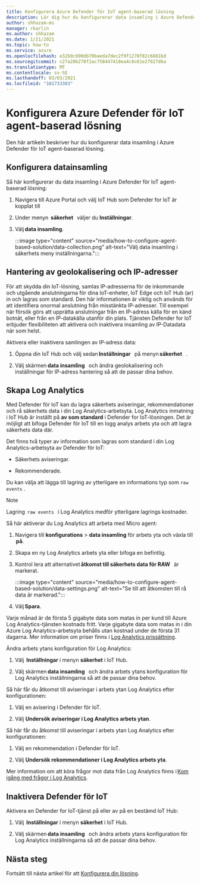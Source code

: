 ```yaml
---
title: Konfigurera Azure Defender för IoT agent-baserad lösning
description: Lär dig hur du konfigurerar data insamling i Azure Defender för IoT agent-baserad lösning
author: shhazam-ms
manager: rkarlin
ms.author: shhazam
ms.date: 1/21/2021
ms.topic: how-to
ms.service: azure
ms.openlocfilehash: e32b9c690db70baeda7dec2f9f1270f82c6881bd
ms.sourcegitcommit: c27a20b278f2ac758447418ea4c8c61e27927d6a
ms.translationtype: MT
ms.contentlocale: sv-SE
ms.lasthandoff: 03/03/2021
ms.locfileid: "101733303"
---
```

# <a name="configure-azure-defender-for-iot-agent-based-solution"></a>Konfigurera Azure Defender för IoT agent-baserad lösning  

Den här artikeln beskriver hur du konfigurerar data insamling i Azure Defender för IoT agent-baserad lösning.

## <a name="configure-data-collection"></a>Konfigurera datainsamling

Så här konfigurerar du data insamling i Azure Defender för IoT agent-baserad lösning: 

1. Navigera till Azure Portal och välj IoT Hub som Defender for IoT är kopplat till 

1. Under menyn  **säkerhet**   väljer du **Inställningar**. 

1. Välj **data insamling**. 

    :::image type="content" source="media/how-to-configure-agent-based-solution/data-collection.png" alt-text="Välj data insamling i säkerhets meny inställningarna.":::

## <a name="geolocation-and-ip-address-handling"></a>Hantering av geolokalisering och IP-adresser 

För att skydda din IoT-lösning, samlas IP-adresserna för de inkommande och utgående anslutningarna för dina IoT-enheter, IoT Edge och IoT Hub (ar) in och lagras som standard. Den här informationen är viktig och används för att identifiera onormal anslutning från misstänkta IP-adresser. Till exempel när försök görs att upprätta anslutningar från en IP-adress källa för en känd botnät, eller från en IP-datakälla utanför din plats. Tjänsten Defender for IoT erbjuder flexibiliteten att aktivera och inaktivera insamling av IP-Datadata när som helst. 

Aktivera eller inaktivera samlingen av IP-adress data: 

1. Öppna din IoT Hub och välj sedan **Inställningar**   på menyn **säkerhet**   . 

1. Välj skärmen **data insamling**   och ändra geolokalisering och inställningar för IP-adress hantering så att de passar dina behov. 

## <a name="log-analytics-creation"></a>Skapa Log Analytics 

Med Defender för IoT kan du lagra säkerhets aviseringar, rekommendationer och rå säkerhets data i din Log Analytics-arbetsyta. Log Analytics inmatning i IoT Hub är inställt på **av som standard** i Defender for IoT-lösningen. Det är möjligt att bifoga Defender för IoT till en logg analys arbets yta och att lagra säkerhets data där. 

Det finns två typer av information som lagras som standard i din Log Analytics-arbetsyta av Defender för IoT:
 
- Säkerhets aviseringar.

- Rekommenderade. 

Du kan välja att lägga till lagring av ytterligare en informations typ som `raw events` . 

> [!Note] 
> Lagring  `raw events`   i Log Analytics medför ytterligare lagrings kostnader. 

Så här aktiverar du Log Analytics att arbeta med Micro agent: 

1. Navigera till **konfigurations**  >  **data insamling** för arbets yta och växla till  **på**. 

1. Skapa en ny Log Analytics arbets yta eller bifoga en befintlig. 

1. Kontrol lera att alternativet **åtkomst till säkerhets data för RAW**   är markerat.  

    :::image type="content" source="media/how-to-configure-agent-based-solution/data-settings.png" alt-text="Se till att åtkomsten till rå data är markerad.":::

1. Välj **Spara**.

Varje månad är de första 5 gigabyte data som matas in per kund till Azure Log Analytics-tjänsten kostnads fritt. Varje gigabyte data som matas in i din Azure Log Analytics-arbetsyta behålls utan kostnad under de första 31 dagarna. Mer information om priser finns i [Log Analytics prissättning](https://azure.microsoft.com/pricing/details/monitor/). 

Ändra arbets ytans konfiguration för Log Analytics: 

1. Välj  **Inställningar** i menyn **säkerhet** i IoT Hub. 

1. Välj skärmen **data insamling**   och ändra arbets ytans konfiguration för Log Analytics inställningarna så att de passar dina behov. 

Så här får du åtkomst till aviseringar i arbets ytan Log Analytics efter konfigurationen:

1. Välj en avisering i Defender för IoT.

1. Välj **Undersök aviseringar i Log Analytics arbets ytan**.

Så här får du åtkomst till aviseringar i arbets ytan Log Analytics efter konfigurationen:

1. Välj en rekommendation i Defender för IoT.

1. Välj **Undersök rekommendationer i Log Analytics arbets yta**. 
 
Mer information om att köra frågor mot data från Log Analytics finns i [Kom igång med frågor i Log Analytics](../azure-monitor/logs/get-started-queries.md). 

## <a name="turn-off-defender-for-iot"></a>Inaktivera Defender för IoT 

Aktivera en Defender for IoT-tjänst på eller av på en bestämd IoT Hub: 

1. Välj  **Inställningar** i menyn **säkerhet** i IoT Hub.

1. Välj skärmen **data insamling**   och ändra arbets ytans konfiguration för Log Analytics inställningarna så att de passar dina behov.

## <a name="next-steps"></a>Nästa steg 

Fortsätt till nästa artikel för att [Konfigurera din lösning](quickstart-configure-your-solution.md).